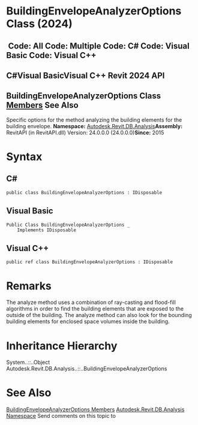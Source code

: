 # BuildingEnvelopeAnalyzerOptions Class (2024)

﻿
 Code: All Code: Multiple Code: C# Code: Visual Basic Code: Visual C++   
---  
C#Visual BasicVisual C++
Revit 2024 API  
---  
BuildingEnvelopeAnalyzerOptions Class  
[Members](1d4d6dcc-691a-e59c-829d-7073fc256c6b.md "BuildingEnvelopeAnalyzerOptions Members") See Also  
---  
Specific options for the method analyzing the building elements for the building envelope. 
**Namespace:** [Autodesk.Revit.DB.Analysis](958e2e12-587d-f188-5d7b-f13d7dbfdf48.md "Autodesk.Revit.DB.Analysis Namespace")**Assembly:** RevitAPI (in RevitAPI.dll) Version: 24.0.0.0 (24.0.0.0)**Since:** 2015 
# Syntax
C#  
---  
```text
public class BuildingEnvelopeAnalyzerOptions : IDisposable
```
  
Visual Basic  
---  
```text
Public Class BuildingEnvelopeAnalyzerOptions _
	Implements IDisposable
```
  
Visual C++  
---  
```text
public ref class BuildingEnvelopeAnalyzerOptions : IDisposable
```
  
# Remarks
The analyze method uses a combination of ray-casting and flood-fill algorithms in order to find the building elements that are exposed to the outside of the building. The analyze method can also look for the bounding building elements for enclosed space volumes inside the building. 
# Inheritance Hierarchy
System..::..Object Autodesk.Revit.DB.Analysis..::..BuildingEnvelopeAnalyzerOptions
# See Also
[BuildingEnvelopeAnalyzerOptions Members](1d4d6dcc-691a-e59c-829d-7073fc256c6b.md "BuildingEnvelopeAnalyzerOptions Members")
[Autodesk.Revit.DB.Analysis Namespace](958e2e12-587d-f188-5d7b-f13d7dbfdf48.md "Autodesk.Revit.DB.Analysis Namespace")
Send comments on this topic to 
